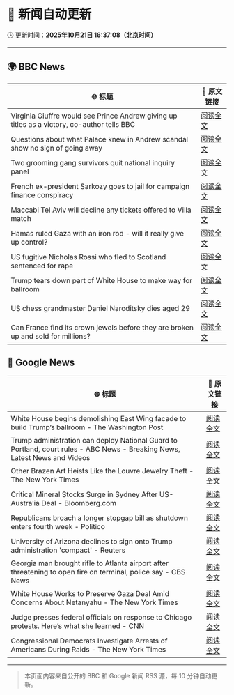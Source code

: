 # 🧠 新闻自动更新

🕒 更新时间：**2025年10月21日 16:37:08（北京时间）**

---

## 🌍 BBC News

| 🌐 标题 | 🔗 原文链接 |
|--------|-------------|
| Virginia Giuffre would see Prince Andrew giving up titles as a victory, co-author tells BBC | [阅读全文](https://www.bbc.com/news/articles/c201k3wd65yo?at_medium=RSS&at_campaign=rss) |
| Questions about what Palace knew in Andrew scandal show no sign of going away | [阅读全文](https://www.bbc.com/news/articles/c0l7zx499deo?at_medium=RSS&at_campaign=rss) |
| Two grooming gang survivors quit national inquiry panel | [阅读全文](https://www.bbc.com/news/articles/cy5qkq7zex3o?at_medium=RSS&at_campaign=rss) |
| French ex-president Sarkozy goes to  jail for campaign finance conspiracy | [阅读全文](https://www.bbc.com/news/articles/cvgkm2j0xelo?at_medium=RSS&at_campaign=rss) |
| Maccabi Tel Aviv will decline any tickets offered to Villa match | [阅读全文](https://www.bbc.com/sport/football/articles/c3w98224xx8o?at_medium=RSS&at_campaign=rss) |
| Hamas ruled Gaza with an iron rod - will it really give up control? | [阅读全文](https://www.bbc.com/news/articles/cn51w77vlp9o?at_medium=RSS&at_campaign=rss) |
| US fugitive Nicholas Rossi who fled to Scotland sentenced for rape | [阅读全文](https://www.bbc.com/news/articles/c8035ng7rpmo?at_medium=RSS&at_campaign=rss) |
| Trump tears down part of White House to make way for ballroom | [阅读全文](https://www.bbc.com/news/articles/ced6np51532o?at_medium=RSS&at_campaign=rss) |
| US chess grandmaster Daniel Naroditsky dies aged 29 | [阅读全文](https://www.bbc.com/news/articles/c15pz8vpjp9o?at_medium=RSS&at_campaign=rss) |
| Can France find its crown jewels before they are broken up and sold for millions? | [阅读全文](https://www.bbc.com/news/articles/ckgk0y97v0go?at_medium=RSS&at_campaign=rss) |

## 📰 Google News

| 🌐 标题 | 🔗 原文链接 |
|--------|-------------|
| White House begins demolishing East Wing facade to build Trump’s ballroom - The Washington Post | [阅读全文](https://news.google.com/rss/articles/CBMivgFBVV95cUxOcnF1M1M3SnFBdWc5UHNVbGpUSU5MSDdDT1NWYV92T2ItV2sxclBPR2RfZnZNVDRtU0ZORmtTU1hnZHFMR2taUjU2T0h3YjZac3ZNZm5FMENNczktOURacXFtN0t0a21xWlJCYk9JZUc3cGg3UGo0Y09Kb3g3cDJfSVNwVEtJaVFxemZ2Rk5LWHhLOEZBVEsyb1BMdFdZQkszM0FVUlhGM2t6bFMzQlh0QnJBdnViSDNCUHVmM253?oc=5) |
| Trump administration can deploy National Guard to Portland, court rules - ABC News - Breaking News, Latest News and Videos | [阅读全文](https://news.google.com/rss/articles/CBMirAFBVV95cUxNUEpSd0Q2VThXZkZqb2NNdjNqM1Zod3BIQllSYVNSMFU5YTBQdllDdWpmUUlweHcwNERoMkpwcjlQWlNIN2ZnODlGSk8yeUFHLTdfaHJpM1FNclpKY0FGUm1wakJobFA2Z01kQXd0RFNqMzdNbE94VFJIakJaSWdIbEVHRlRLSVN0R09ydlB6SERFNzlIcVVPUDdVNDhKSlZJamx3SU5pcjhoNmw30gGyAUFVX3lxTE1XWWtFa2xrMmdMVUxqMXNndjkxeHZ1OGJiMER4bE1OXzMwUm5VVUFzVVFNZW9KMm9KRXd6dkRQR1lwVzk5SHJYVFRHV0o5MkFHZHB2WDU0WjVZelhxMFNhZGFTdWRxWFM3TTlPV3RKcXJySVV0ZXFmWHM3azNPMUNkUGZNSUd5VFhFUklsbmpYWDljeWgzNklSbnlZdTMyUnpsRnVzUDBPSy1aOGRWdjlqblE?oc=5) |
| Other Brazen Art Heists Like the Louvre Jewelry Theft - The New York Times | [阅读全文](https://news.google.com/rss/articles/CBMidkFVX3lxTFAxeTJ1LTJvdmR5eFA3eXV2RXlIWHFvN1ZieVdoVkVfejZIcTc4blRtZmtxZ2ttYjBrREJjQV9DeE05QXZFTUVubDBsbFFEbU4xNVMwTW12Tm80cmtDMVZNYkVmcV90aU54c0lLdEtfSXVvanRQTEE?oc=5) |
| Critical Mineral Stocks Surge in Sydney After US-Australia Deal - Bloomberg.com | [阅读全文](https://news.google.com/rss/articles/CBMitAFBVV95cUxNOWVONXBqbmdPNEN5YVpEQW1DOWdVRUtaaEJ4TDhoOEJVMUtLa19XM0FmZVk4OERSMmF0ZFRsNFdqUXE2UGpvdDNON2lvX0d5YTR5djZLTE93RVkwYmNYQ0hQQ1hYQVppb2steXRiS3hrUVVDejFCOHNNdmJIVzFZdU12ZGt0SWl5Q2U0aE14dlFudFpVYzM3NEpXNGpETDR5NFNwcFhydHlBNUxoRnVrZVB5RUU?oc=5) |
| Republicans broach a longer stopgap bill as shutdown enters fourth week - Politico | [阅读全文](https://news.google.com/rss/articles/CBMiiAFBVV95cUxPVjVaa1hiY2k3NkdMWEE4dEdXLUo1dTlOeTZvUHp4dnVnQVVzZXlCM082dWR0NnNuN2dHS3h5VnRyUDkzSHB1X1RHYjJxaDlaNDN5V3Q4Wngzc0dJVkp0eXNObi1oVnZzRWFBd2hJU2tMSzZ2NXNxTFhFVHdMX2VKMGpkUmRSWXkt?oc=5) |
| University of Arizona declines to sign onto Trump administration 'compact' - Reuters | [阅读全文](https://news.google.com/rss/articles/CBMisAFBVV95cUxNV3llWUk0VzdacVJnQlZ5Q29fekY4cV92aTl0SW5GcFNjOUkzRlB3ZHZSLW5vU3N6SUw4cXVUSzZ6RDczbGNOQ2tRSWNZblozZTV6Q3Qwd3ZGR21VdHBBZzBGRktGWVpSLXJMOGZQTW52YVQ0TDhEbDd1aUE1UnZhS1F2ODVzWjZJLWs2VzhsSG9BSnRTOEtuUm9JV25CakxwTFZlS2xYdmVIVWhYTGNnMA?oc=5) |
| Georgia man brought rifle to Atlanta airport after threatening to open fire on terminal, police say - CBS News | [阅读全文](https://news.google.com/rss/articles/CBMingFBVV95cUxNOHdJZUVoY01IeS13RkZWTkduczBqSmxKdF84eDBWZU9mTmR6Wjh2c0VYalZad1hMMnU3Wlh2eDBhZUlZVGRBSTlKVGR3RU5oUjNfc2JYbTNfb3NQM2x3WlEyWExTZ0hXYlAyci1wRkhqMG8tS3hVN2VicElUc2QzV28yVnF2RTZOTk9KOFE5eUx3N1pxbzRoYjViV1JxZw?oc=5) |
| White House Works to Preserve Gaza Deal Amid Concerns About Netanyahu - The New York Times | [阅读全文](https://news.google.com/rss/articles/CBMihgFBVV95cUxPS0ZJUXlJWW5qd0xacldFWkUwWjRqcldrV1RfMVVJSXlVMThXMkpnOUg2RTk5MVdTLXlnSUJMcUR3MmdXNE1SQ1gyWXRfRFNad3QzOUJiYWdfNHRKeUFTWnNLNEhwNGVnYjVSeGNZa0FsRTZZc01LZFFGelE0SE8yY2ppQlhrdw?oc=5) |
| Judge presses federal officials on response to Chicago protests. Here’s what she learned - CNN | [阅读全文](https://news.google.com/rss/articles/CBMiiAFBVV95cUxNa0k2OFJreE1ySjBNZVcxaFIzVEtWdGx3LUtyQlFpZDRueTVyN1NCTjdpVGsyeHVMN1JuSHlRR254Y0NtcHpDZmJhcGNqeTZCRmRYdExPb1dLSWUzcURhUGxaN3duRERKZVhxUWFQajZpWngxcE1obUYwUk4xTTZ0U19WVzhwNGdo?oc=5) |
| Congressional Democrats Investigate Arrests of Americans During Raids - The New York Times | [阅读全文](https://news.google.com/rss/articles/CBMikAFBVV95cUxNT2d2ek5uUi1YMXRKVFhqY3hYQlpoaVZJTlMxUkoxWGVzNURVSnBEcUF1bUV3RGpaTFBKaExtSE01aU52VGxha1Bxa2xMTzlWWUtQa21IdnRjVm5iVVRLY0I2WUltUjViZXpaLXZRd0R6WGtwWERpNTNYYllrWTJXcHotV0ZwdlJ2UVRWdTFHNUU?oc=5) |

---
> 本页面内容来自公开的 BBC 和 Google 新闻 RSS 源，每 10 分钟自动更新。